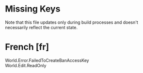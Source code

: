 # Missing Keys
Note that this file updates only during build processes and doesn't necessarily reflect the current state.

# French [fr]
World.Error.FailedToCreateBanAccessKey  
World.Edit.ReadOnly  

